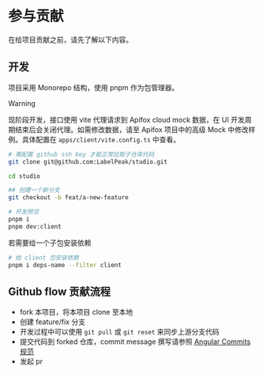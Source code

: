 # 参与贡献

在给项目贡献之前，请先了解以下内容。

## 开发

项目采用 Monorepo 结构，使用 pnpm 作为包管理器。

> [!WARNING]
> 现阶段开发，接口使用 vite 代理请求到 Apifox cloud mock 数据，在 UI 开发周期结束后会关闭代理。如需修改数据，请至 Apifox 项目中的高级 Mock 中修改样例。具体配置在 `apps/client/vite.config.ts` 中查看。

```sh
# 需配置 github ssh key 才能正常拉取子仓库代码
git clone git@github.com:LabelPeak/studio.git

cd studio

## 创建一个新分支
git checkout -b feat/a-new-feature

# 开发预览
pnpm i
pnpm dev:client
```

若需要给一个子包安装依赖

```sh
# 给 client 包安装依赖
pnpm i deps-name --filter client
```

## Github flow 贡献流程

- fork 本项目，将本项目 clone 至本地
- 创建 feature/fix 分支
- 开发过程中可以使用 `git pull` 或 `git reset` 来同步上游分支代码
- 提交代码到 forked 仓库，commit message 撰写请参照 [Angular Commits 规范](https://github.com/angular/angular.js/blob/master/DEVELOPERS.md#commits)
- 发起 pr